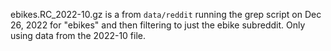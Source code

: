 ebikes.RC_2022-10.gz is a from `data/reddit` running the grep script on Dec 26, 2022 for "ebikes" and then filtering to just the ebike subreddit. Only using data from the 2022-10 file.